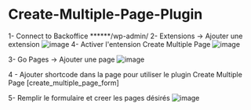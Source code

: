 # Create-Multiple-Page-Plugin

1- Connect to Backoffice ******/wp-admin/ 
2- Extensions -> Ajouter une extension 
![image](https://github.com/Aicha-TIT/Create-Multiple-Page-Plugin/assets/33624318/9cbc7ddd-9442-4927-aeb6-ea5cb654dd3b)
4- Activer l'entension Create Multiple Page
![image](https://github.com/Aicha-TIT/Create-Multiple-Page-Plugin/assets/33624318/5d0ac0a9-17ab-407f-b68a-889a85bae3c5)

3- Go Pages -> Ajouter une page 
![image](https://github.com/Aicha-TIT/Create-Multiple-Page-Plugin/assets/33624318/0444e875-2f00-4910-9ab6-4c686e2ebb2b)

4 - Ajouter shortcode dans la page pour utiliser le plugin Create Multiple Page
[create_multiple_page_form]

5- Remplir le formulaire et creer les pages désirés 
![image](https://github.com/Aicha-TIT/Create-Multiple-Page-Plugin/assets/33624318/4589e059-f61a-4bbd-a854-cdfd0ca5b861)


